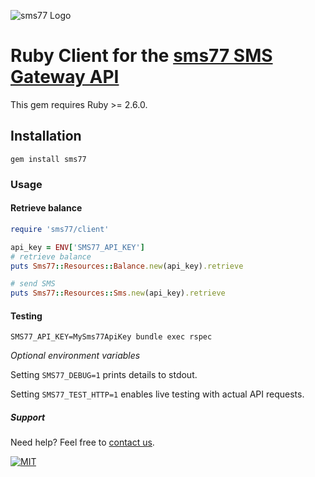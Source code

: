 ![](https://www.sms77.io/wp-content/uploads/2019/07/sms77-Logo-400x79.png "sms77 Logo")

# Ruby Client for the [sms77 SMS Gateway API](https://www.sms77.io/)
This gem requires Ruby >= 2.6.0.

## Installation

```gem install sms77```

### Usage

#### Retrieve balance

```ruby
require 'sms77/client'

api_key = ENV['SMS77_API_KEY']
# retrieve balance
puts Sms77::Resources::Balance.new(api_key).retrieve

# send SMS
puts Sms77::Resources::Sms.new(api_key).retrieve
```

#### Testing

```shell
SMS77_API_KEY=MySms77ApiKey bundle exec rspec
```

*Optional environment variables*

Setting ```SMS77_DEBUG=1``` prints details to stdout.

Setting ```SMS77_TEST_HTTP=1``` enables live testing with actual API requests.

##### Support

Need help? Feel free to [contact us](https://www.sms77.io/en/company/contact/).

[![MIT](https://img.shields.io/badge/License-MIT-teal.svg)](LICENSE)
